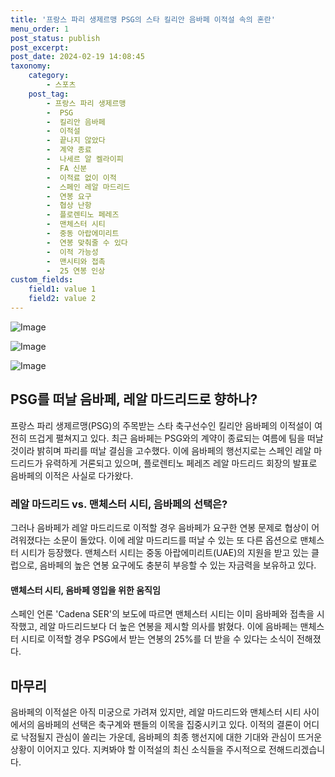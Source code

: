 ```yaml
---
title: '프랑스 파리 생제르맹 PSG의 스타 킬리안 음바페 이적설 속의 혼란'
menu_order: 1
post_status: publish
post_excerpt: 
post_date: 2024-02-19 14:08:45
taxonomy:
    category:
        - 스포츠
    post_tag:
        - 프랑스 파리 생제르맹
        -  PSG
        -  킬리안 음바페
        -  이적설
        -  끝나지 않았다
        -  계약 종료
        -  나세르 알 켈라이피
        -  FA 신분
        -  이적료 없이 이적
        -  스페인 레알 마드리드
        -  연봉 요구
        -  협상 난항
        -  플로렌티노 페레즈
        -  맨체스터 시티
        -  중동 아랍에미리트
        -  연봉 맞춰줄 수 있다
        -  이적 가능성
        -  맨시티와 접촉
        -  25 연봉 인상
custom_fields:
    field1: value 1
    field2: value 2
---
```


![Image](https://imgnews.pstatic.net/image/117/2024/02/19/0003807303_001_20240219064101189.jpg?type=w647)

![Image](https://imgnews.pstatic.net/image/117/2024/02/19/0003807303_002_20240219064101224.jpg?type=w647)

![Image](https://imgnews.pstatic.net/image/117/2024/02/19/0003807303_003_20240219064101263.jpg?type=w647)

## PSG를 떠날 음바페, 레알 마드리드로 향하나?
프랑스 파리 생제르맹(PSG)의 주목받는 스타 축구선수인 킬리안 음바페의 이적설이 여전히 뜨겁게 펼쳐지고 있다. 최근 음바페는 PSG와의 계약이 종료되는 여름에 팀을 떠날 것이라 밝히며 파리를 떠날 결심을 고수했다. 이에 음바페의 행선지로는 스페인 레알 마드리드가 유력하게 거론되고 있으며, 플로렌티노 페레즈 레알 마드리드 회장의 발표로 음바페의 이적은 사실로 다가왔다.
### 레알 마드리드 vs. 맨체스터 시티, 음바페의 선택은?
그러나 음바페가 레알 마드리드로 이적할 경우 음바페가 요구한 연봉 문제로 협상이 어려워졌다는 소문이 돌았다. 이에 레알 마드리드를 떠날 수 있는 또 다른 옵션으로 맨체스터 시티가 등장했다. 맨체스터 시티는 중동 아랍에미리트(UAE)의 지원을 받고 있는 클럽으로, 음바페의 높은 연봉 요구에도 충분히 부응할 수 있는 자금력을 보유하고 있다.
#### 맨체스터 시티, 음바페 영입을 위한 움직임
스페인 언론 'Cadena SER'의 보도에 따르면 맨체스터 시티는 이미 음바페와 접촉을 시작했고, 레알 마드리드보다 더 높은 연봉을 제시할 의사를 밝혔다. 이에 음바페는 맨체스터 시티로 이적할 경우 PSG에서 받는 연봉의 25%를 더 받을 수 있다는 소식이 전해졌다.
## 마무리
음바페의 이적설은 아직 미궁으로 가려져 있지만, 레알 마드리드와 맨체스터 시티 사이에서의 음바페의 선택은 축구계와 팬들의 이목을 집중시키고 있다. 이적의 결론이 어디로 낙점될지 관심이 쏠리는 가운데, 음바페의 최종 행선지에 대한 기대와 관심이 뜨거운 상황이 이어지고 있다. 지켜봐야 할 이적설의 최신 소식들을 주시적으로 전해드리겠습니다.
